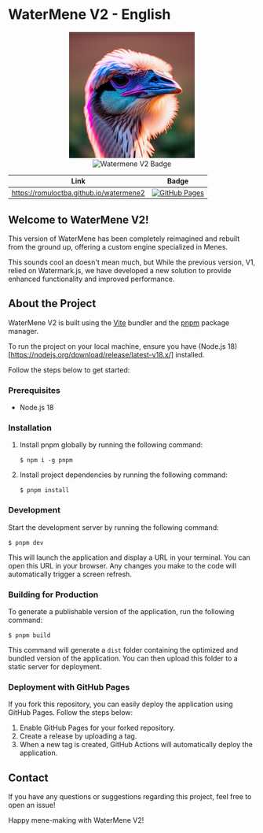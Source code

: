 # WaterMene V2 - English

<p align="center">
    <img src="./public/favicon.png" alt="WaterMene V2 Favicon" width="256" />
    <br />
    <img src="https://img.shields.io/badge/watermene-v2-green" alt="Watermene V2 Badge" />
</p>



| Link   |Badge|
| ------|----| 
| https://romuloctba.github.io/watermene2|[![GitHub Pages](https://img.shields.io/github/deployments/romuloctba/watermene2/github-pages?label=GitHub%20Pages&logo=github)](https://romuloctba.github.io/watermene2) |



## Welcome to WaterMene V2! 

This version of WaterMene has been completely reimagined and rebuilt from the ground up, offering a custom engine specialized in Menes. 

This sounds cool an doesn't mean much, but While the previous version, V1, relied on Watermark.js, we have developed a new solution to provide enhanced functionality and improved performance.

## About the Project
WaterMene V2 is built using the [Vite](https://vitejs.dev/) bundler and the [pnpm](https://pnpm.io/) package manager. 

To run the project on your local machine, ensure you have (Node.js 18)[https://nodejs.org/download/release/latest-v18.x/] installed. 

Follow the steps below to get started:

### Prerequisites
- Node.js 18

### Installation
1. Install pnpm globally by running the following command:
   ```
   $ npm i -g pnpm
   ```

2. Install project dependencies by running the following command:
   ```
   $ pnpm install
   ```

### Development


Start the development server by running the following command:

```
$ pnpm dev
```

This will launch the application and display a URL in your terminal. You can open this URL in your browser. Any changes you make to the code will automatically trigger a screen refresh.

### Building for Production
To generate a publishable version of the application, run the following command:
```
$ pnpm build
```
This command will generate a `dist` folder containing the optimized and bundled version of the application. You can then upload this folder to a static server for deployment.

### Deployment with GitHub Pages
If you fork this repository, you can easily deploy the application using GitHub Pages. Follow the steps below:

1. Enable GitHub Pages for your forked repository.
2. Create a release by uploading a tag.
3. When a new tag is created, GitHub Actions will automatically deploy the application.


## Contact
If you have any questions or suggestions regarding this project, feel free to open an issue!

Happy mene-making with WaterMene V2!